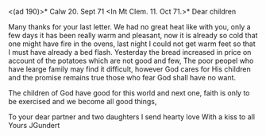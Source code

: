 <(ad 190)>* Calw 20. Sept 71
 <In Mt Clem. 11. Oct 71.>*
Dear children

Many thanks for your last letter. We had no great heat like with you, only a few days it has been really warm and pleasant, now it is already so cold that one might have fire in the ovens, last night I could not get warm feet so that I must have already a bed flash. Yesterday the bread increased in price on account of the potatoes which are not good and few, The poor peopel who have learge family may find it difficult, however God cares for His children and the promise remains true those who fear God shall have no want.

The children of God have good for this world and next one, faith is only to be exercised and we become all good things,

To your dear partner and two daughters I send hearty love With a kiss to all
 Yours JGundert
